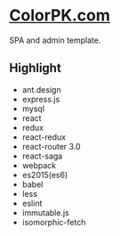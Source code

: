 # [ColorPK.com](http://www.colorpk.com/)

SPA and admin template.

## Highlight

- ant.design
- express.js
- mysql
- react
- redux
- react-redux
- react-router 3.0
- react-saga
- webpack
- es2015(es6)
- babel
- less
- eslint
- immutable.js
- isomorphic-fetch